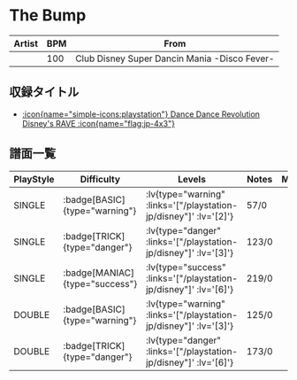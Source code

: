 # The Bump

|Artist|BPM|From|
|------|---|----|
||100|Club Disney Super Dancin Mania -Disco Fever-|

## 収録タイトル

- [ :icon{name="simple-icons:playstation"} Dance Dance Revolution Disney's RAVE :icon{name="flag:jp-4x3"} ](/playstation-jp/disney)

## 譜面一覧

|PlayStyle|Difficulty|Levels|Notes|Movie|
|---------|----------|------|-----|-----|
|SINGLE| :badge[BASIC]{type="warning"} | :lv{type="warning" :links='["/playstation-jp/disney"]' :lv='[2]'} |57/0||
|SINGLE| :badge[TRICK]{type="danger"} | :lv{type="danger" :links='["/playstation-jp/disney"]' :lv='[3]'} |123/0||
|SINGLE| :badge[MANIAC]{type="success"} | :lv{type="success" :links='["/playstation-jp/disney"]' :lv='[6]'} |219/0||
|DOUBLE| :badge[BASIC]{type="warning"} | :lv{type="warning" :links='["/playstation-jp/disney"]' :lv='[3]'} |125/0||
|DOUBLE| :badge[TRICK]{type="danger"} | :lv{type="danger" :links='["/playstation-jp/disney"]' :lv='[6]'} |173/0||
